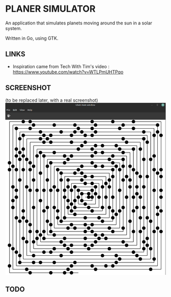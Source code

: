 # PLANER SIMULATOR

An application that simulates planets moving around the sun in a solar system.

Written in Go, using GTK.

## LINKS

* Inspiration came from Tech With Tim's video : https://www.youtube.com/watch?v=WTLPmUHTPqo

## SCREENSHOT

(to be replaced later, with a real screenshot)
![screenshot](assets/screenshot.png)

## TODO
